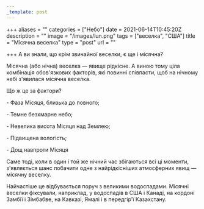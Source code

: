 ```yaml
---
_template: post
---
```



+++
aliases = ""
categories = ["Небо"]
date = 2021-06-14T10:45:20Z
description = ""
image = "/images/lun.png"
tags = ["веселка", "США"]
title = "Місячна веселка"
type = "post"
url = ""

+++
А ви знали, що крім звичайної веселки, є ще і місячна?

Місячна (або нічна) веселка — явище рідкісне. А виною тому ціла комбінація обов'язкових факторів, які повинні співпасти, щоб на нічному небі з'явилася місячна веселка.

Що ж це за фактори?

\- Фаза Місяця, близька до повного;

\- Темне безхмарне небо;

\- Невелика висота Місяця над Землею;

\- Підвищена вологість;

\- Дощ навпроти Місяця

Саме тоді, коли в один і той же нiчний час збігаються всі ці моменти, з'являється шанс побачити одне з найрідкісніших атмосферних явищ — місячну веселку.

Найчастіше це відбувається поруч з великими водоспадами. Місячні веселки фіксували, наприклад, у водоспадів в США і Канаді, на кордоні Замбії і Зімбабве, на Кавказі, Ямалі і в передгір'ї Казахстану.
